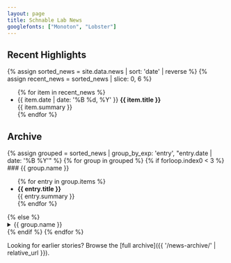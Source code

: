 ```yaml
---
layout: page
title: Schnable Lab News
googlefonts: ["Monoton", "Lobster"]
---
```


## Recent Highlights

{% assign sorted_news = site.data.news | sort: 'date' | reverse %}
{% assign recent_news = sorted_news | slice: 0, 6 %}
<ul class="news-list">
{% for item in recent_news %}
  <li class="news-list__item">
    <time datetime="{{ item.date | date: '%Y-%m-%d' }}">{{ item.date | date: '%B %d, %Y' }}</time>
    <strong>{{ item.title }}</strong><br />
    {{ item.summary }}
  </li>
{% endfor %}
</ul>

## Archive

<div class="news-archive">
{% assign grouped = sorted_news | group_by_exp: 'entry', "entry.date | date: '%B %Y'" %}
{% for group in grouped %}
  {% if forloop.index0 < 3 %}
### {{ group.name }}
  <ul class="news-list">
  {% for entry in group.items %}
    <li class="news-list__item">
      <strong>{{ entry.title }}</strong><br />
      {{ entry.summary }}
    </li>
  {% endfor %}
  </ul>
  {% else %}
  <details>
    <summary>{{ group.name }}</summary>
    <ul class="news-list">
    {% for entry in group.items %}
      <li class="news-list__item">
        <strong>{{ entry.title }}</strong><br />
        {{ entry.summary }}
      </li>
    {% endfor %}
    </ul>
  </details>
  {% endif %}
{% endfor %}
</div>

Looking for earlier stories? Browse the [full archive]({{ '/news-archive/' | relative_url }}).
